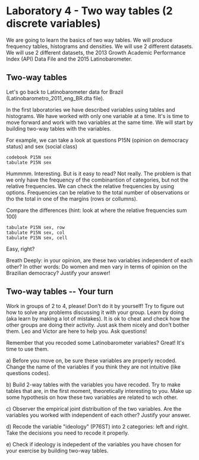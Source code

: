 # Laboratory 4 - Two way tables (2 discrete variables)

We are going to learn the basics of two way tables. We will produce frequency tables, histograms and densities. We will use 2 different datasets. We will use 2 different datasets, the 2013 Growth Academic Performance Index (API) Data File and the 2015 Latinobarometer.

## Two-way tables

Let's go back to Latinobarometer data for Brazil (Latinobarometro_2011_eng_BR.dta file).

In the first laboratories we have described variables using tables and histograms. We have worked with only one variable at a time. It's is time to move forward and work with two variables at the same time. We will start by building two-way tables with the variables.

For example, we can take a look at questions P15N (opinion on democracy status) and sex (social class)

```
codebook P15N sex
tabulate P15N sex
```

Hummmm. Interesting. But is it easy to read? Not really. The problem is that we only have the frequency of the combinantion of categories, but not the relative frequencies. We can check the relative frequencies by using options. Frequencies can be relative to the total number of observations or tho the total in one of the margins (rows or collumns).

Compare the differences (hint: look at where the relative frequencies sum 100)

```
tabulate P15N sex, row
tabulate P15N sex, col
tabulate P15N sex, cell
```

Easy, right?

Breath Deeply: in your opinion, are these two variables independent of each other? In other words: Do women and men vary in terms of opinion on the Brazilian democracy? Justify your answer!

## Two-way tables -- Your turn

Work in groups of 2 to 4, please! Don’t do it by yourself! Try to figure out how to solve any problems discussing it with your group. Learn by doing (aka learn by making a lot of mistakes). It is ok to cheat and check how the other groups are doing their activity. Just ask them nicely and don’t bother them. Leo and Victor are here to help you. Ask questions!

Remember that you recoded some Latinobarometer variables? Great! It's time to use them.

a) Before you move on, be sure these variables are properly recoded. Change the name 
of the variables if you think they are not intuitive (like questions codes).

b) Build 2-way tables with the variables you have recoded. Try to make tables that are,
in the first moment, theoretically interesting to you. Make up some hypothesis on how
these two variables are related to wch other.

c) Observer the empirical joint distribuition of the two variables. Are the variables you
worked with independent of each other? Justify your answer. 

d) Recode the variable "ideology" (P76ST) into 2 categories: left and right. Take the decisions
you need to recode it properly.

e) Check if ideology is indepedent of the variables you have chosen for your exercise
by building two-way tables.